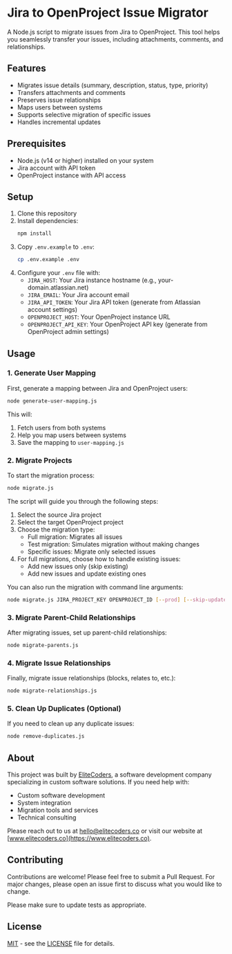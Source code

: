 # Jira to OpenProject Issue Migrator

A Node.js script to migrate issues from Jira to OpenProject. This tool helps you seamlessly transfer your issues, including attachments, comments, and relationships.

## Features

- Migrates issue details (summary, description, status, type, priority)
- Transfers attachments and comments
- Preserves issue relationships
- Maps users between systems
- Supports selective migration of specific issues
- Handles incremental updates

## Prerequisites

- Node.js (v14 or higher) installed on your system
- Jira account with API token
- OpenProject instance with API access

## Setup

1. Clone this repository
2. Install dependencies:
   ```bash
   npm install
   ```
3. Copy `.env.example` to `.env`:
   ```bash
   cp .env.example .env
   ```
4. Configure your `.env` file with:
   - `JIRA_HOST`: Your Jira instance hostname (e.g., your-domain.atlassian.net)
   - `JIRA_EMAIL`: Your Jira account email
   - `JIRA_API_TOKEN`: Your Jira API token (generate from Atlassian account settings)
   - `OPENPROJECT_HOST`: Your OpenProject instance URL
   - `OPENPROJECT_API_KEY`: Your OpenProject API key (generate from OpenProject admin settings)

## Usage

### 1. Generate User Mapping

First, generate a mapping between Jira and OpenProject users:

```bash
node generate-user-mapping.js
```

This will:
1. Fetch users from both systems
2. Help you map users between systems
3. Save the mapping to `user-mapping.js`

### 2. Migrate Projects

To start the migration process:

```bash
node migrate.js
```

The script will guide you through the following steps:
1. Select the source Jira project
2. Select the target OpenProject project
3. Choose the migration type:
   - Full migration: Migrates all issues
   - Test migration: Simulates migration without making changes
   - Specific issues: Migrate only selected issues
4. For full migrations, choose how to handle existing issues:
   - Add new issues only (skip existing)
   - Add new issues and update existing ones

You can also run the migration with command line arguments:
```bash
node migrate.js JIRA_PROJECT_KEY OPENPROJECT_ID [--prod] [--skip-updates] [--specific ISSUE1,ISSUE2]
```

### 3. Migrate Parent-Child Relationships

After migrating issues, set up parent-child relationships:

```bash
node migrate-parents.js
```

### 4. Migrate Issue Relationships

Finally, migrate issue relationships (blocks, relates to, etc.):

```bash
node migrate-relationships.js
```

### 5. Clean Up Duplicates (Optional)

If you need to clean up any duplicate issues:

```bash
node remove-duplicates.js
```

## About

This project was built by [EliteCoders](https://www.elitecoders.co), a software development company specializing in custom software solutions. If you need help with:

- Custom software development
- System integration
- Migration tools and services
- Technical consulting

Please reach out to us at hello@elitecoders.co or visit our website at [www.elitecoders.co](https://www.elitecoders.co).

## Contributing

Contributions are welcome! Please feel free to submit a Pull Request. For major changes, please open an issue first to discuss what you would like to change.

Please make sure to update tests as appropriate.

## License

[MIT](LICENSE) - see the [LICENSE](LICENSE) file for details. 